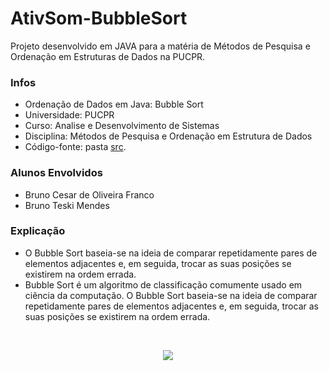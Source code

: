 # AtivSom-BubbleSort
Projeto desenvolvido em JAVA para a matéria de Métodos de Pesquisa e Ordenação em Estruturas de Dados na PUCPR.

### Infos
- Ordenação de Dados em Java: Bubble Sort
- Universidade: PUCPR
- Curso: Analise e Desenvolvimento de Sistemas
- Disciplina: Métodos de Pesquisa e Ordenação em Estrutura de Dados
- Código-fonte: pasta [src](https://github.com/brunocesarfranco/AtivSom-BubbleSort/tree/main/src).

### Alunos Envolvidos
- Bruno Cesar de Oliveira Franco
- Bruno Teski Mendes

### Explicação
- O Bubble Sort baseia-se na ideia de comparar repetidamente pares de elementos adjacentes e, em seguida, trocar as suas posições se existirem na ordem errada.
- Bubble Sort é um algoritmo de classificação comumente usado em ciência da computação. O Bubble Sort baseia-se na ideia de comparar repetidamente pares de elementos adjacentes e, em seguida, trocar as suas posições se existirem na ordem errada.

<br>

<p align="center">
  <img src="https://user-images.githubusercontent.com/80123383/203302898-479da0f6-0bd0-4720-b7e8-d3fdd7751a45.png" />
</p>

